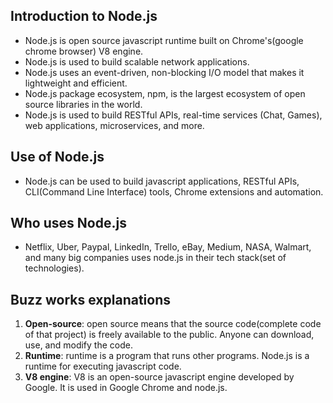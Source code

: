 ## Introduction to Node.js

-   Node.js is open source javascript runtime built on Chrome's(google chrome browser) V8 engine.
-   Node.js is used to build scalable network applications.
-   Node.js uses an event-driven, non-blocking I/O model that makes it lightweight and efficient.
-   Node.js package ecosystem, npm, is the largest ecosystem of open source libraries in the world.
-   Node.js is used to build RESTful APIs, real-time services (Chat, Games), web applications, microservices, and more.

## Use of Node.js

-   Node.js can be used to build javascript applications, RESTful APIs, CLI(Command Line Interface) tools, Chrome extensions and automation.

## Who uses Node.js

-   Netflix, Uber, Paypal, LinkedIn, Trello, eBay, Medium, NASA, Walmart, and many big companies uses node.js in their tech stack(set of technologies).

## Buzz works explanations

1. <b>Open-source</b>: open source means that the source code(complete code of that project) is freely available to the public. Anyone can download, use, and modify the code.
2. <b>Runtime</b>: runtime is a program that runs other programs. Node.js is a runtime for executing javascript code.
3. <b>V8 engine</b>: V8 is an open-source javascript engine developed by Google. It is used in Google Chrome and node.js.
